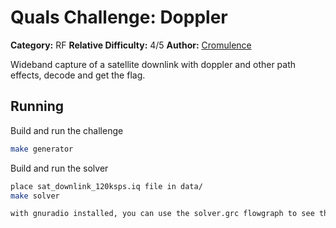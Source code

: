 # Quals Challenge: Doppler #

**Category:** RF
**Relative Difficulty:** 4/5
**Author:** [Cromulence](https://cromulence.com/)

Wideband capture of a satellite downlink with doppler and other path effects, decode and get the flag.

## Running ##
Build and run the challenge
```sh
make generator
```
Build and run the solver
```sh
place sat_downlink_120ksps.iq file in data/
make solver

with gnuradio installed, you can use the solver.grc flowgraph to see the waterfall, fft, and constellation plots during the solve.
```